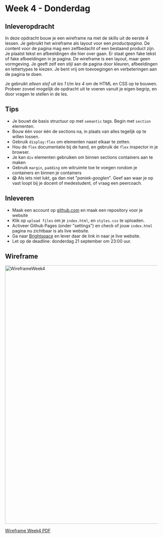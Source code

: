 # Week 4 - Donderdag

## Inleveropdracht

In deze opdracht bouw je een wireframe na met de skills uit de eerste 4 lessen. Je gebruikt het wireframe als layout voor een *productpagina*. De content voor de pagina mag een zelfbedacht of een bestaand product zijn. Je plaatst tekst en afbeeldingen die hier over gaan. Er staat geen fake tekst of fake afbeeldingen in je pagina. De wireframe is een layout, maar geen vormgeving. Je geeft zelf een stijl aan de pagina door kleuren, afbeeldingen en lettertypes te kiezen. Je bent vrij om toevoegingen en verbeteringen aan de pagina te doen. 
 
Je gebruikt *alleen stof uit les 1 t/m les 4* om de HTML en CSS op te bouwen. Probeer zoveel mogelijk de opdracht uit te voeren vanuit je eigen begrip, en door vragen te stellen in de les.  

## Tips

- Je bouwt de basis structuur op met `semantic` tags. Begin met `section` elementen.
- Bouw één voor één de sections na, in plaats van alles tegelijk op te willen lossen.
- Gebruik `display:flex` om elementen naast elkaar te zetten.
- Hou de `flex` documentatie bij de hand, en gebruik de `flex` inspector in je browser.
- Je kan `div` elementen gebruiken om binnen sections containers aan te maken
- Gebruik `margin`, `padding` om witruimte toe te voegen rondom je containers en binnen je containers
- 😱 Als iets niet lukt, ga dan niet "*paniek-googlen*". Geef aan waar je op vast loopt bij je docent of medestudent, of vraag een peercoach.

## Inleveren

- Maak een account op [github.com](https://www.github.com) en maak een repository voor je website
- Klik op `upload files` om je `index.html`, en `styles.css` te uploaden.
- Activeer Github Pages (onder "settings") en check of jouw `index.html` pagina nu zichtbaar is als live website.
- Ga naar [Brightspace](https://brightspace.hr.nl) en lever daar de link in naar je live website.
- Let op de deadline: donderdag 21 september om 23:00 uur.

## Wireframe

<img width="850" alt="WireframeWeek4" src="https://github.com/HR-CMGT/frontend-2023-2024/assets/6097853/b65950b9-4c41-466d-bfce-66b35a68a1b9">

<br>

[Wireframe Week4 PDF](https://github.com/HR-CMGT/frontend-2023-2024/files/12535686/WireframeWeek4.pdf)
